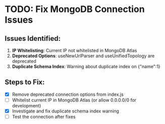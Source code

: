 # TODO: Fix MongoDB Connection Issues

## Issues Identified:
1. **IP Whitelisting**: Current IP not whitelisted in MongoDB Atlas
2. **Deprecated Options**: useNewUrlParser and useUnifiedTopology are deprecated
3. **Duplicate Schema Index**: Warning about duplicate index on {"name":1}

## Steps to Fix:
- [x] Remove deprecated connection options from index.js
- [ ] Whitelist current IP in MongoDB Atlas (or allow 0.0.0.0/0 for development)
- [x] Investigate and fix duplicate schema index warning
- [ ] Test the connection after fixes
